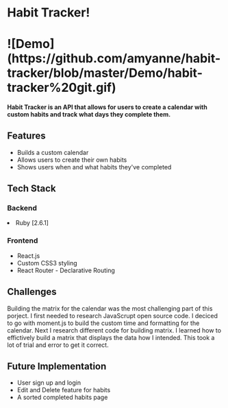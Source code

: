 <h1> Habit Tracker! <h1/>
  ![Demo](https://github.com/amyanne/habit-tracker/blob/master/Demo/habit-tracker%20git.gif)
  
<h4> Habit Tracker is an API that allows for users to create a calendar with custom habits and track what days they complete them.</h4>
<h2> Features </h2> 
<ul>
  <li>Builds a custom calendar</li>
  <li>Allows users to create their own habits</li>
  <li>Shows users when and what habits they've completed</li>
</ul>
<h2> Tech Stack </h2>
<h3> Backend </h3
<ul>
  <li>Ruby [2.6.1]</li>
</ul>
<h3> Frontend </h3>
<ul>
  <li>React.js</li>
  <li>Custom CSS3 styling</li>
  <li>React Router - Declarative Routing</li>
</ul>
<h2> Challenges </h2>
Building the matrix for the calendar was the most challenging part of this porject. I first needed to research JavaScrupt open source code. I deciced to go with moment.js to build the custom time and formatting for the calendar. Next I research different code for building matrix. I learned how to effictively build a matrix that displays the data how I intended. This took a lot of trial and error to get it correct.
<h2> Future Implementation </h2>
<ul>
  <li>User sign up and login</li>
  <li>Edit and Delete feature for habits</li>
  <li>A sorted completed habits page</li>
</ul>
